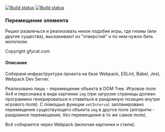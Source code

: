 [![Build status](https://ci.appveyor.com/api/projects/status/j0khiapxc9d22g1y?svg=true)](https://ci.appveyor.com/project/Tryd0g0lik/dom-netologe-g28hn)
[![Build status](https://ci.appveyor.com/api/projects/status/j0khiapxc9d22g1y/branch/master?svg=true)](https://ci.appveyor.com/project/Tryd0g0lik/dom-netologe-g28hn/branch/master)


### Перемещение элемента

Решил развлечься и реализовать некое подобие игры, где гномы (или другие существа), выскакивают из "отверстий" и по ним нужно бить молотком:

Copyright gfycat.com

#### Описание

Собераня инфраструктура проекта на базе Webpack, ESLint, Babel, Jest, Webpack Dev Server.

Реализовано лишь - перемещение объекта в DOM Tree.
Игровое поле 4x4 и персонажа в виде картинки `img` (при загрузке страницы должен программно генерироваться и ставиться в рандомную позицию внутри игрового поля). 
С помощью функции `setInterval` запланировано перемещение существующего объекта `img` в другое поле (алгоритм - рандомное перемещение, без перемещения в то же самое поле).

Всё собирается через Webpack (включая картинки и стили).

